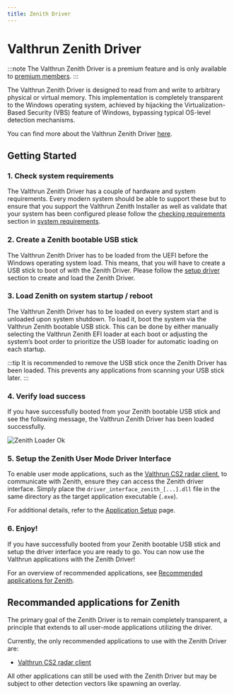 ```yaml
---
title: Zenith Driver
---
```


# Valthrun Zenith Driver

:::note
The Valthrun Zenith Driver is a premium feature and is only available to [premium members](/premium#benefits-of-valthrun-premium).
:::

The Valthrun Zenith Driver is designed to read from and write to arbitrary physical or virtual memory. This implementation is completely transparent to the Windows operating system, achieved by hijacking the Virtualization-Based Security (VBS) feature of Windows, bypassing typical OS-level detection mechanisms.

You can find more about the Valthrun Zenith Driver [here](./concept).

## Getting Started

### 1. Check system requirements

The Valthrun Zenith Driver has a couple of hardware and system requirements.
Every modern system should be able to support these but to ensure that you support the Valthrun Zenith Installer as well as validate that your system has been configured please follow the [checking requirements](system_requirements#checking-requirements) section in [system requirements](system_requirements).

### 2. Create a Zenith bootable USB stick

The Valthrun Zenith Driver has to be loaded from the UEFI before the Windows operating system load.
This means, that you will have to create a USB stick to boot of with the Zenith Driver. Please follow the [setup driver](setup_driver) section to create and load the Zenith Driver.

### 3. Load Zenith on system startup / reboot

The Valthrun Zenith Driver has to be loaded on every system start and is unloaded upon system shutdown. To load it, boot the system via the Valthrun Zenith bootable USB stick. This can be done by either manually selecting the Valthrun Zenith EFI loader at each boot or adjusting the system’s boot order to prioritize the USB loader for automatic loading on each startup.

:::tip
It is recommended to remove the USB stick once the Zenith Driver has been loaded. This prevents any applications from scanning your USB stick later.
:::

### 4. Verify load success

If you have successfully booted from your Zenith bootable USB stick and see the following message, the Valthrun Zenith Driver has been loaded successfully.

![Zenith Loader Ok](@site/docs/_media/zenith_loader_status_ok.png)

### 5. Setup the Zenith User Mode Driver Interface

To enable user mode applications, such as the [Valthrun CS2 radar client](../../applications/cs2_radar_standalone), to communicate with Zenith, ensure they can access the Zenith driver interface.
Simply place the `driver_interface_zenith_[...].dll` file in the same directory as the target application executable (`.exe`).

For additional details, refer to the [Application Setup](./application_setup) page.

### 6. Enjoy!

If you have successfully booted from your Zenith bootable USB stick and setup the driver interface you are ready to go. You can now use the Valthrun applications with the Zenith Driver!

For an overview of recommended applications, see [Recommended applications for Zenith](#recommanded-applications-for-zenith).

## Recommanded applications for Zenith

The primary goal of the Zenith Driver is to remain completely transparent, a principle that extends to all user-mode applications utilizing the driver.

Currently, the only recommended applications to use with the Zenith Driver are:

- [Valthrun CS2 radar client](../../applications/cs2_radar_standalone)

All other applications can still be used with the Zenith Driver but may be subject to other detection vectors like spawning an overlay.
